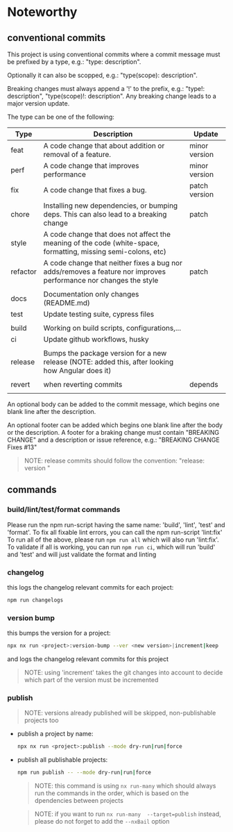 # Noteworthy

## conventional commits

This project is using conventional commits where a commit message must be prefixed by a type, e.g.: "type: description".

Optionally it can also be scopped, e.g.: "type(scope): description".

Breaking changes must always append a '!' to the prefix, e.g.: "type!: description", "type(scope)!: description". Any breaking change leads to a major version update.

The type can be one of the following:

| Type     | Description                                                                                                      | Update        |
|----------|------------------------------------------------------------------------------------------------------------------|---------------|
| feat     | A code change that about addition or removal of a feature.                                                       | minor version |
| perf     | A code change that improves performance                                                                          | minor version |
| fix      | A code change that fixes a bug.                                                                                  | patch version |
| chore    | Installing new dependencies, or bumping deps. This can also lead to a breaking change                            | patch         |
| style    | A code change that does not affect the meaning of the code (white-space, formatting, missing semi-colons, etc)   |               |
| refactor | A code change that neither fixes a bug nor adds/removes a feature nor improves performance nor changes the style | patch         |
|          |                                                                                                                  |               |
| docs     | Documentation only changes (README.md)                                                                           |               |
| test     | Update testing suite, cypress files                                                                              |               |
|          |                                                                                                                  |               |
| build    | Working on build scripts, configurations,...                                                                     |               |
| ci       | Update github workflows, husky                                                                                   |               |
|          |                                                                                                                  |               |
| release  | Bumps the package version for a new release (NOTE: added this, after looking how Angular does it)                |               |
|          |                                                                                                                  |               |
| revert   | when reverting commits                                                                                           | depends       |
|          |                                                                                                                  |               |

An optional body can be added to the commit message, which begins one blank line after the description.

An optional footer can be added which begins one blank line after the body or the description. A footer for a braking change must contain "BREAKING CHANGE" and a description or issue reference, e.g.: "BREAKING CHANGE Fixes #13"

> NOTE: release commits should follow the convention: "release: <project-name> version <new-version>"

## commands

### build/lint/test/format commands

Please run the npm run-script having the same name: 'build', 'lint', 'test' and 'format'.
To fix all fixable lint errors, you can call the npm run-script 'lint:fix'
To run all of the above, please run `npm run all` which will also run 'lint:fix'.
To validate if all is working, you can run `npm run ci`, which will run 'build' and 'test' and will just validate the format and linting

### changelog

this logs the changelog relevant commits for each project:

```bash
npm run changelogs
```

### version bump

this bumps the version for a project:

```bash
npx nx run <project>:version-bump --ver <new version>|increment|keep
```

and logs the changelog relevant commits for this project

> NOTE: using 'increment' takes the git changes into account to decide which part of the version must be incremented

### publish

> NOTE: versions already published will be skipped, non-publishable projects too

- publish a project by name:

  ```bash
  npx nx run <project>:publish --mode dry-run|run|force
  ```

- publish all publishable projects:

  ```bash
  npm run publish -- --mode dry-run|run|force
  ```

  > NOTE: this command is using `nx run-many` which should always run the commands in the order, which is based on the dpendencies between projects

  > NOTE: if you want to run `nx run-many  --target=publish` instead, please do not forget to add the `--nxBail` option
